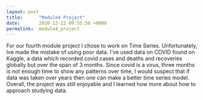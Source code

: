 ```yaml
---
layout: post
title:      "Module4 Project"
date:       2020-12-22 09:55:56 +0000
permalink:  module4_project
---
```



For our fourth module project I chose to work on Time Series. Unfortunately, Ive made the mistake of using poor data. I've used data on COVID found on Kaggle, a data which recorded covid cases and deaths and recoveries globally but over the span of 3 months. Since covid is a virus, three months is not enough time to show any patterns over time, I would suspect that if data was taken over years then one can make a better time series model. Overall, the project was still enjoyable and I learned how more about how to approach studying data. 
